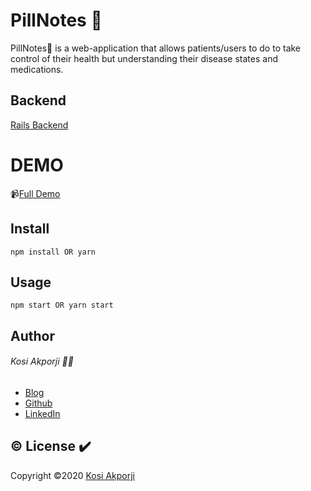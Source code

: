 

# PillNotes :pill:


PillNotes:memo:  is a web-application that allows patients/users to do to take control of their health but understanding their disease states and medications.

## Backend
[Rails Backend](https://github.com/kosiazom/mod5-pill-check-backend)

# DEMO
:video_camera:[Full Demo](https://www.youtube.com/watch?v=qBUy_im9n1o&lc=UgwrtR4ZEFKIM_-kUiV4AaABAg)

## Install

`npm install OR yarn`

## Usage

`npm start OR yarn start`

## Author
###### Kosi Akporji 🖐🏿
 - [Blog](https://medium.com/@kosiazom)
 - [Github](https://github.com/kosiazom)
 - [LinkedIn](https://www.linkedin.com/in/kosi-akporji/)

## :copyright: License :heavy_check_mark:
Copyright ©2020 [Kosi Akporji](https://github.com/kosiazom)
